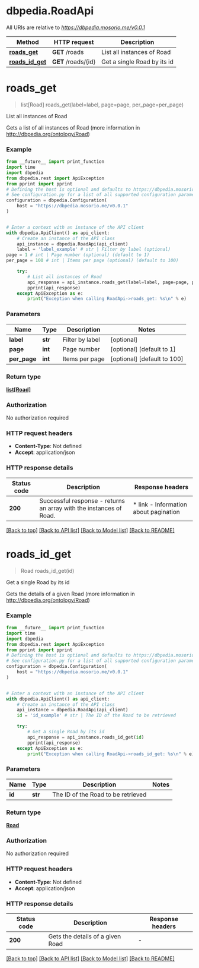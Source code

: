 # dbpedia.RoadApi

All URIs are relative to *https://dbpedia.mosorio.me/v0.0.1*

Method | HTTP request | Description
------------- | ------------- | -------------
[**roads_get**](RoadApi.md#roads_get) | **GET** /roads | List all instances of Road
[**roads_id_get**](RoadApi.md#roads_id_get) | **GET** /roads/{id} | Get a single Road by its id


# **roads_get**
> list[Road] roads_get(label=label, page=page, per_page=per_page)

List all instances of Road

Gets a list of all instances of Road (more information in http://dbpedia.org/ontology/Road)

### Example

```python
from __future__ import print_function
import time
import dbpedia
from dbpedia.rest import ApiException
from pprint import pprint
# Defining the host is optional and defaults to https://dbpedia.mosorio.me/v0.0.1
# See configuration.py for a list of all supported configuration parameters.
configuration = dbpedia.Configuration(
    host = "https://dbpedia.mosorio.me/v0.0.1"
)


# Enter a context with an instance of the API client
with dbpedia.ApiClient() as api_client:
    # Create an instance of the API class
    api_instance = dbpedia.RoadApi(api_client)
    label = 'label_example' # str | Filter by label (optional)
page = 1 # int | Page number (optional) (default to 1)
per_page = 100 # int | Items per page (optional) (default to 100)

    try:
        # List all instances of Road
        api_response = api_instance.roads_get(label=label, page=page, per_page=per_page)
        pprint(api_response)
    except ApiException as e:
        print("Exception when calling RoadApi->roads_get: %s\n" % e)
```

### Parameters

Name | Type | Description  | Notes
------------- | ------------- | ------------- | -------------
 **label** | **str**| Filter by label | [optional] 
 **page** | **int**| Page number | [optional] [default to 1]
 **per_page** | **int**| Items per page | [optional] [default to 100]

### Return type

[**list[Road]**](Road.md)

### Authorization

No authorization required

### HTTP request headers

 - **Content-Type**: Not defined
 - **Accept**: application/json

### HTTP response details
| Status code | Description | Response headers |
|-------------|-------------|------------------|
**200** | Successful response - returns an array with the instances of Road. |  * link - Information about pagination <br>  |

[[Back to top]](#) [[Back to API list]](../README.md#documentation-for-api-endpoints) [[Back to Model list]](../README.md#documentation-for-models) [[Back to README]](../README.md)

# **roads_id_get**
> Road roads_id_get(id)

Get a single Road by its id

Gets the details of a given Road (more information in http://dbpedia.org/ontology/Road)

### Example

```python
from __future__ import print_function
import time
import dbpedia
from dbpedia.rest import ApiException
from pprint import pprint
# Defining the host is optional and defaults to https://dbpedia.mosorio.me/v0.0.1
# See configuration.py for a list of all supported configuration parameters.
configuration = dbpedia.Configuration(
    host = "https://dbpedia.mosorio.me/v0.0.1"
)


# Enter a context with an instance of the API client
with dbpedia.ApiClient() as api_client:
    # Create an instance of the API class
    api_instance = dbpedia.RoadApi(api_client)
    id = 'id_example' # str | The ID of the Road to be retrieved

    try:
        # Get a single Road by its id
        api_response = api_instance.roads_id_get(id)
        pprint(api_response)
    except ApiException as e:
        print("Exception when calling RoadApi->roads_id_get: %s\n" % e)
```

### Parameters

Name | Type | Description  | Notes
------------- | ------------- | ------------- | -------------
 **id** | **str**| The ID of the Road to be retrieved | 

### Return type

[**Road**](Road.md)

### Authorization

No authorization required

### HTTP request headers

 - **Content-Type**: Not defined
 - **Accept**: application/json

### HTTP response details
| Status code | Description | Response headers |
|-------------|-------------|------------------|
**200** | Gets the details of a given Road |  -  |

[[Back to top]](#) [[Back to API list]](../README.md#documentation-for-api-endpoints) [[Back to Model list]](../README.md#documentation-for-models) [[Back to README]](../README.md)

